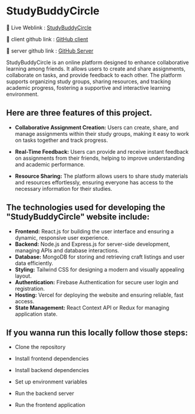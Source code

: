 # StudyBuddyCircle

🔗 Live Weblink : [StudyBuddyCircle](https://study-buddy-circle.web.app)

🔗 client github link : [GitHub client](https://github.com/MushfikMahi/Study-Buddy-Circle-client)

🔗 server github link : [GitHub Server](https://github.com/MushfikMahi/study-buddy-circle-server)

StudyBuddyCircle is an online platform designed to enhance collaborative learning among friends. It allows users to create and share assignments, collaborate on tasks, and provide feedback to each other. The platform supports organizing study groups, sharing resources, and tracking academic progress, fostering a supportive and interactive learning environment.

## Here are three features of this project.

- **Collaborative Assignment Creation:** Users can create, share, and manage assignments within their study groups, making it easy to work on tasks together and track progress.

- **Real-Time Feedback:** Users can provide and receive instant feedback on assignments from their friends, helping to improve understanding and academic performance.

- **Resource Sharing:** The platform allows users to share study materials and resources effortlessly, ensuring everyone has access to the necessary information for their studies.


## The technologies used for developing the "StudyBuddyCircle" website include:
- **Frontend:** React.js for building the user interface and ensuring a dynamic, responsive user experience.
- **Backend:** Node.js and Express.js for server-side development, managing APIs and database interactions.
- **Database:** MongoDB for storing and retrieving craft listings and user data efficiently.
- **Styling:** Tailwind CSS for designing a modern and visually appealing layout.
- **Authentication:** Firebase Authentication for secure user login and registration.
- **Hosting:** Vercel for deploying the website and ensuring reliable, fast access.
- **State Management:** React Context API or Redux for managing application state.


## If you wanna run this locally follow those steps:

- Clone the repository

- Install frontend dependencies

- Install backend dependencies

- Set up environment variables

- Run the backend server

- Run the frontend application
